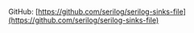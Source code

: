 GitHub: [https://github.com/serilog/serilog-sinks-file](https://github.com/serilog/serilog-sinks-file)
